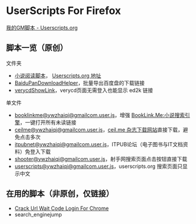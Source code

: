 UserScripts For Firefox
=======================

[我的GM脚本 - Userscripts.org](https://userscripts.org/users/138842/scripts)

## 脚本一览（原创）

文件夹

 - [小说阅读脚本](MyNovelReader)， [Userscripts.org 地址](https://userscripts.org/scripts/show/165951)
 - [BaiduPanDownloadHelper](BaiduPanDownloadHelper)，批量导出百度盘的下载链接
 - [verycdShowLink](verycdShowLink)，verycd页面无需登入也能显示 ed2k 链接

单文件

 - [booklinkme@ywzhaiqi@gmailcom.user.js](booklinkme@ywzhaiqi@gmailcom.user.js)，增强 [BookLink.Me:小说搜索引擎](http://booklink.me/)，一键打开所有未读链接
 - [ceilme@ywzhaiqi@gmailcom.user.js](ceilme@ywzhaiqi@gmailcom.user.js)，[ceil.me 杂志下载网站](http://www.ceil.me/)直接下载，避免点击多次
 - [itpubnet@ywzhaiqi@gmailcom.user.js](itpubnet@ywzhaiqi@gmailcom.user.js)，ITPUB论坛（电子图书与IT文档资料）免登入下载
 - [shooter@ywzhaiqi@gmailcom.user.js](shooter@ywzhaiqi@gmailcom.user.js)，射手网搜索页面点击按钮直接下载
 - [userscripts@ywzhaiqi@gmailcom.user.js](userscripts@ywzhaiqi@gmailcom.user.js)，userscripts.org 搜索页面只显示中文


## 在用的脚本（非原创，仅链接）

 - [Crack Url Wait Code Login For Chrome](http://userscripts.org/scripts/show/157621)
 - search_enginejump